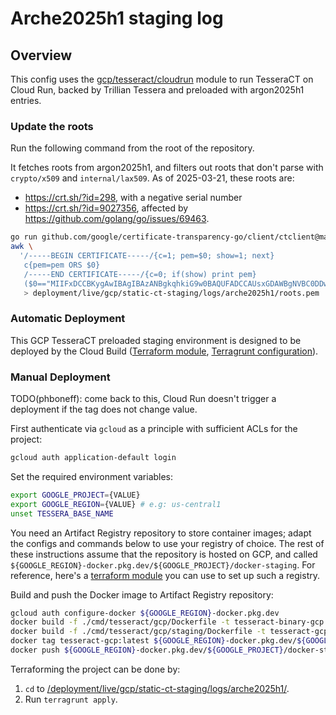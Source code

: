 # Arche2025h1 staging log

## Overview

This config uses the
[gcp/tesseract/cloudrun](/deployment/modules/gcp/tesseract/cloudrun) module to
run TesseraCT on Cloud Run, backed by Trillian Tessera and preloaded with
argon2025h1 entries.

### Update the roots

Run the following command from the root of the repository.

It fetches roots from argon2025h1, and filters out roots that don't parse with
`crypto/x509` and `internal/lax509`.  As of 2025-03-21, these roots are:

- https://crt.sh/?id=298, with a negative serial number
- https://crt.sh/?id=9027356, affected by https://github.com/golang/go/issues/69463.

```bash
go run github.com/google/certificate-transparency-go/client/ctclient@master get-roots --log_uri=https://ct.googleapis.com/logs/us1/argon2025h1/ --text=false | \
awk \
  '/-----BEGIN CERTIFICATE-----/{c=1; pem=$0; show=1; next}
   c{pem=pem ORS $0}
   /-----END CERTIFICATE-----/{c=0; if(show) print pem}
   ($0=="MIIFxDCCBKygAwIBAgIBAzANBgkqhkiG9w0BAQUFADCCAUsxGDAWBgNVBC0DDwBT"||$0=="MIIFVjCCBD6gAwIBAgIQ7is969Qh3hSoYqwE893EATANBgkqhkiG9w0BAQUFADCB"){show=0}' \
   > deployment/live/gcp/static-ct-staging/logs/arche2025h1/roots.pem
```

### Automatic Deployment

This GCP TesseraCT preloaded staging environment is designed to be deployed by
the Cloud Build ([Terraform module](/deployment/modules/gcp/cloudbuild/tesseract/),
[Terragrunt configuration](/deployment/live/gcp/static-ct-staging/cloudbuild/arche2025h1/)).

### Manual Deployment

TODO(phboneff): come back to this, Cloud Run doesn't trigger a deployment if the
tag does not change value.

First authenticate via `gcloud` as a principle with sufficient ACLs for
the project:

```sh
gcloud auth application-default login
```

Set the required environment variables:

```sh
export GOOGLE_PROJECT={VALUE}
export GOOGLE_REGION={VALUE} # e.g: us-central1
unset TESSERA_BASE_NAME
```

You need an Artifact Registry repository to store container images; adapt the
configs and commands below to use your registry of choice. The rest of these
instructions assume that the repository is hosted on GCP, and called
`${GOOGLE_REGION}-docker.pkg.dev/${GOOGLE_PROJECT}/docker-staging`. For
reference, here's a [terraform
module](/deployment/modules/gcp/artifactregistry/) you can use to set up such a
registry.

Build and push the Docker image to Artifact Registry repository:

```sh
gcloud auth configure-docker ${GOOGLE_REGION}-docker.pkg.dev
docker build -f ./cmd/tesseract/gcp/Dockerfile -t tesseract-binary-gcp:latest .
docker build -f ./cmd/tesseract/gcp/staging/Dockerfile -t tesseract-gcp:latest .
docker tag tesseract-gcp:latest ${GOOGLE_REGION}-docker.pkg.dev/${GOOGLE_PROJECT}/docker-staging/tesseract-gcp:latest
docker push ${GOOGLE_REGION}-docker.pkg.dev/${GOOGLE_PROJECT}/docker-staging/tesseract-gcp
```

Terraforming the project can be done by:

1. `cd` to
[/deployment/live/gcp/static-ct-staging/logs/arche2025h1/](/deployment/live/gcp/static-ct-staging/logs/arche2025h1/).
2. Run `terragrunt apply`.
